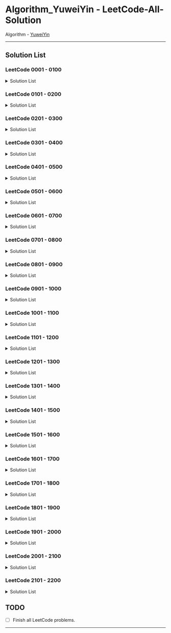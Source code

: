 # Algorithm_YuweiYin - LeetCode-All-Solution

Algorithm - [YuweiYin](https://github.com/YuweiYin)

---

## Solution List

### LeetCode 0001 - 0100

<details>
<summary>Solution List</summary>

- LC-0003-Longest-Substring-Without-Repeating-Characters: [Python3](./Python3/LC-0003-Longest-Substring-Without-Repeating-Characters.py)
- LC-0005-Longest-Palindromic-Substring: [Python3](./Python3/LC-0005-Longest-Palindromic-Substring.py)
- LC-0008-String-to-Integer-atoi: [Python3](./Python3/LC-0008-String-to-Intege-atoi.py)
- LC-0011-Container-With-Most-Water: [Python3](./Python3/LC-0011-Container-With-Most-Water.py)
- LC-0015-3Sum: [Python3](./Python3/LC-0015-3Sum.py)
- LC-0017-Letter-Combinations-of-a-Phone-Number: [Python3](./Python3/LC-0017-Letter-Combinations-of-a-Phone-Number.py)
- LC-0019-Remove-Nth-Node-From-End-of-List: [Python3](./Python3/LC-0019-Remove-Nth-Node-From-End-of-List.py)
- LC-0021-Merge-Two-Sorted-Lists: [Python3](./Python3/LC-0021-Merge-Two-Sorted-Lists.py)
- LC-0022-Generate-Parentheses: [Python3](./Python3/LC-0022-Generate-Parentheses.py)
- LC-0033-Search-in-Rotated-Sorted-Array: [Python3](./Python3/LC-0033-Search-in-Rotated-Sorted-Array.py)
- LC-0034-Find-First-and-Last-Position-of-Element-in-Sorted-Array: [Python3](./Python3/LC-0034-Find-First-and-Last-Position-of-Element-in-Sorted-Array.py)
- LC-0035-Search-Insert-Position: [Python3](./Python3/LC-0035-Search-Insert-Position.py)
- LC-0039-Combination-Sum: [Python3](./Python3/LC-0039-Combination-Sum.py)
- LC-0040-Combination-Sum-II: [Python3](./Python3/LC-0040-Combination-Sum-II.py)
- LC-0045-Jump-Game-II: [Python3](./Python3/LC-0045-Jump-Game-II.py)
- LC-0046-Permutations: [Python3](./Python3/LC-0046-Permutations.py)
- LC-0047-Permutations-II: [Python3](./Python3/LC-0047-Permutations-II.py)
- LC-0055-Jump-Game: [Python3](./Python3/LC-0055-Jump-Game.py)
- LC-0062-Unique-Paths: [Python3](./Python3/LC-0062-Unique-Paths.py)
- LC-0067-Add-Binary: [Python3](./Python3/LC-0067-Add-Binary.py)
- LC-0070-Climbing-Stairs: [Python3](./Python3/LC-0070-Climbing-Stairs.py)
- LC-0071-Simplify-Path: [Python3](./Python3/LC-0071-Simplify-Path.py)
- LC-0074-Search-a-2D-Matrix: [Python3](./Python3/LC-0074-Search-a-2D-Matrix.py)
- LC-0077-Combinations: [Python3](./Python3/LC-0077-Combinations.py)
- LC-0078-Subsets: [Python3](./Python3/LC-0078-Subsets.py)
- LC-0079-Word-Search: [Python3](./Python3/LC-0079-Word-Search.py)
- LC-0082-Remove-Duplicates-from-Sorted-List-II: [Python3](./Python3/LC-0082-Remove-Duplicates-from-Sorted-List-II.py)
- LC-0084-Largest-Rectangle-in-Histogram: [Python3](./Python3/LC-0084-Largest-Rectangle-in-Histogram.py)
- LC-0089-Gray-Code: [Python3](./Python3/LC-0089-Gray-Code.py)
- LC-0090-Subsets-II: [Python3](./Python3/LC-0090-Subsets-II.py)
- LC-0091-Decode-Ways: [Python3](./Python3/LC-0091-Decode-Ways.py)

</details>

### LeetCode 0101 - 0200

<details>
<summary>Solution List</summary>

- LC-0116-Populating-Next-Right-Pointers-in-Each-Node: [Python3](./Python3/LC-0116-Populating-Next-Right-Pointers-in-Each-Node.py)
- LC-0117-Populating-Next-Right-Pointers-in-Each-Node-II: [Python3](./Python3/LC-0117-Populating-Next-Right-Pointers-in-Each-Node-II.py)
- LC-0120-Triangle: [Python3](./Python3/LC-0120-Triangle.py)
- LC-0130-Surrounded-Regions: [Python3](./Python3/LC-0130-Surrounded-Regions.py)
- LC-0131-Palindrome-Partitioning: [Python3](./Python3/LC-0131-Palindrome-Partitioning.py)
- LC-0134-Gas-Station: [Python3](./Python3/LC-0134-Gas-Station.py)
- LC-0136-Single-Number: [Python3](./Python3/LC-0136-Single-Number.py)
- LC-0139-Word-Break: [Python3](./Python3/LC-0139-Word-Break.py)
- LC-0142-Linked-List-Cycle-II: [Python3](./Python3/LC-0142-Linked-List-Cycle-II.py)
- LC-0153-Find-Minimum-in-Rotated-Sorted-Array: [Python3](./Python3/LC-0153-Find-Minimum-in-Rotated-Sorted-Array.py)
- LC-0162-Find-Peak-Element: [Python3](./Python3/LC-0162-Find-Peak-Element.py)
- LC-0167-Two-Sum-II-Input-Array-Is-Sorted: [Python3](./Python3/LC-0167-Two-Sum-II-Input-Array-Is-Sorted.py)
- LC-0189-Rotate-Array: [Python3](./Python3/LC-0189-Rotate-Array.py)
- LC-0190-Reverse-Bits: [Python3](./Python3/LC-0190-Reverse-Bits.py)
- LC-0191-Number-of-1-Bits: [Python3](./Python3/LC-0191-Number-of-1-Bits.py)
- LC-0198-House-Robber: [Python3](./Python3/LC-0198-House-Robber.py)
- LC-0200-Number-of-Islands: [Python3](./Python3/LC-0200-Number-of-Islands.py)

</details>

### LeetCode 0201 - 0300

<details>
<summary>Solution List</summary>

- LC-0206-Reverse-Linked-List: [Python3](./Python3/LC-0206-Reverse-Linked-List.py)
- LC-0209-Minimum-Size-Subarray-Sum: [Python3](./Python3/LC-0209-Minimum-Size-Subarray-Sum.py)
- LC-0211-Design-Add-and-Search-Words-Data-Structure: [Python3](./Python3/LC-0211-Design-Add-and-Search-Words-Data-Structure.py)
- LC-0213-House-Robber-II: [Python3](./Python3/LC-0213-House-Robber-II.py)
- LC-0219-Contains-Duplicate-II: [Python3](./Python3/LC-0219-Contains-Duplicate-II.py)
- LC-0231-Power-of-Two: [Python3](./Python3/LC-0231-Power-of-Two.py)
- LC-0278-First-Bad-Version: [Python3](./Python3/LC-0278-First-Bad-Version.py)
- LC-0283-Move-Zeroes: [Python3](./Python3/LC-0283-Move-Zeroes.py)
- LC-0290-Word-Pattern: [Python3](./Python3/LC-0290-Word-Pattern.py)
- LC-0300-Longest-Increasing-Subsequence: [Python3](./Python3/LC-0300-Longest-Increasing-Subsequence.py)

</details>

### LeetCode 0301 - 0400

<details>
<summary>Solution List</summary>

- LC-0306-Additive-Number: [Python3](./Python3/LC-0306-Additive-Number.py)
- LC-0312-Burst-Balloons: [Python3](./Python3/LC-0312-Burst-Balloons.py)
- LC-0334-Increasing-Triplet-Subsequence: [Python3](./Python3/LC-0334-Increasing-Triplet-Subsequence.py)
- LC-0344-Reverse-String: [Python3](./Python3/LC-0344-Reverse-String.py)
- LC-0373-Find-K-Pairs-with-Smallest-Sums: [Python3](./Python3/LC-0373-Find-K-Pairs-with-Smallest-Sums.py)
- LC-0382-Linked-List-Random-Node: [Python3](./Python3/LC-0382-Linked-List-Random-Node.py)
- LC-0390-Elimination-Game: [Python3](./Python3/LC-0390-Elimination-Game.py)

</details>

### LeetCode 0401 - 0500

<details>
<summary>Solution List</summary>

- LC-0413-Arithmetic-Slices: [Python3](./Python3/LC-0413-Arithmetic-Slices.py)
- LC-0421-Maximum-XOR-of-Two-Numbers-in-an-Array: [Python3](./Python3/LC-0421-Maximum-XOR-of-Two-Numbers-in-an-Array.py)
- LC-0438-Find-All-Anagrams-in-a-String: [Python3](./Python3/LC-0438-Find-All-Anagrams-in-a-String.py)
- LC-0452-Minimum-Number-of-Arrows-to-Burst-Balloons: [Python3](./Python3/LC-0452-Minimum-Number-of-Arrows-to-Burst-Balloons.py)

</details>

### LeetCode 0501 - 0600

<details>
<summary>Solution List</summary>

- LC-0520-Detect-Capital: [Python3](./Python3/LC-0520-Detect-Capital.py)
- LC-0539-Minimum-Time-Difference: [Python3](./Python3/LC-0539-Minimum-Time-Difference.py)
- LC-0542-01-Matrix: [Python3](./Python3/LC-0542-01-Matrix.py)
- LC-0547-Number-of-Provinces: [Python3](./Python3/LC-0547-Number-of-Provinces.py)
- LC-0557-Reverse-Words-in-a-String-III: [Python3](./Python3/LC-0557-Reverse-Words-in-a-String-III.py)
- LC-0567-Permutation-in-String: [Python3](./Python3/LC-0567-Permutation-in-String.py)
- LC-0572-Subtree-of-Another-Tree: [Python3](./Python3/LC-0572-Subtree-of-Another-Tree.py)
- LC-0583-Delete-Operation-for-Two-Strings: [Python3](./Python3/LC-0583-Delete-Operation-for-Two-Strings.py)

</details>

### LeetCode 0601 - 0700

<details>
<summary>Solution List</summary>

- LC-0605-Can-Place-Flowers: [Python3](./Python3/LC-0605-Can-Place-Flowers.py)
- LC-0617-Merge-Two-Binary-Trees: [Python3](./Python3/LC-0617-Merge-Two-Binary-Trees.py)
- LC-0673-Number-of-Longest-Increasing-Subsequence: [Python3](./Python3/LC-0673-Number-of-Longest-Increasing-Subsequence.py)
- LC-0695-Max-Area-of-Island: [Python3](./Python3/LC-0695-Max-Area-of-Island.py)

</details>

### LeetCode 0701 - 0800

<details>
<summary>Solution List</summary>

- LC-0701-Insert-into-a-Binary-Search-Tree: [Python3](./Python3/LC-0701-Insert-into-a-Binary-Search-Tree.py)
- LC-0704-Binary-Search: [Python3](./Python3/LC-0704-Binary-Search.py)
- LC-0713-Subarray-Product-Less-Than-K: [Python3](./Python3/LC-0713-Subarray-Product-Less-Than-K.py)
- LC-0733-Flood-Fill: [Python3](./Python3/LC-0733-Flood-Fill.py)
- LC-0747-Largest-Number-At-Least-Twice-of-Others: [Python3](./Python3/LC-0747-Largest-Number-At-Least-Twice-of-Others.py)
- LC-0784-Letter-Case-Permutation: [Python3](./Python3/LC-0784-Letter-Case-Permutation.py)
- LC-0797-All-Paths-From-Source-to-Target: [Python3](./Python3/LC-0797-All-Paths-From-Source-to-Target.py)

</details>

### LeetCode 0801 - 0900

<details>
<summary>Solution List</summary>

- LC-0844-Backspace-String-Compare: [Python3](./Python3/LC-0844-Backspace-String-Compare.py)
- LC-0849-Maximize-Distance-to-Closest-Person: [Python3](./Python3/LC-0849-Maximize-Distance-to-Closest-Person.py)
- LC-0875-Koko-Eating-Bananas: [Python3](./Python3/LC-0875-Koko-Eating-Bananas.py)
- LC-0876-Middle-of-the-Linked-List: [Python3](./Python3/LC-0876-Middle-of-the-Linked-List.py)
- LC-0884-Uncommon-Words-from-Two-Sentences: [Python3](./Python3/LC-0884-Uncommon-Words-from-Two-Sentences.py)

</details>

### LeetCode 0901 - 1000

<details>
<summary>Solution List</summary>

- LC-0913-Cat-and-Mouse: [Python3](./Python3/LC-0913-Cat-and-Mouse.py)
- LC-0941-Valid-Mountain-Array: [Python3](./Python3/LC-0941-Valid-Mountain-Array.py)
- LC-0977-Squares-of-a-Sorted-Array: [Python3](./Python3/LC-0977-Squares-of-a-Sorted-Array.py)
- LC-0986-Interval-List-Intersections: [Python3](./Python3/LC-0986-Interval-List-Intersections.py)
- LC-0994-Rotting-Oranges: [Python3](./Python3/LC-0994-Rotting-Oranges.py)
- LC-0997-Find-the-Town-Judge: [Python3](./Python3/LC-0997-Find-the-Town-Judge.py)

</details>

### LeetCode 1001 - 1100

<details>
<summary>Solution List</summary>

- LC-1009-Complement-of-Base-10-Integer: [Python3](./Python3/LC-1009-Complement-of-Base-10-Integer.py)
- LC-1010-Pairs-of-Songs-With-Total-Durations-Divisible-by-60: [Python3](./Python3/LC-1010-Pairs-of-Songs-With-Total-Durations-Divisible-by-60.py)
- LC-1022-Sum-of-Root-To-Leaf-Binary-Numbers: [Python3](./Python3/LC-1022-Sum-of-Root-To-Leaf-Binary-Numbers.py)
- LC-1036-Escape-a-Large-Maze: [Python3](./Python3/LC-1036-Escape-a-Large-Maze.py)
- LC-1041-Robot-Bounded-In-Circle: [Python3](./Python3/LC-1041-Robot-Bounded-In-Circle.py)
- LC-1091-Shortest-Path-in-Binary-Matrix: [Python3](./Python3/LC-1091-Shortest-Path-in-Binary-Matrix.py)
- LC-1094-Car-Pooling: [Python3](./Python3/LC-1094-Car-Pooling.py)

</details>

### LeetCode 1101 - 1200

<details>
<summary>Solution List</summary>

- LC-1143-Longest-Common-Subsequence: [Python3](./Python3/LC-1143-Longest-Common-Subsequence.py)
- LC-1185-Day-of-the-Week: [Python3](./Python3/LC-1185-Day-of-the-Week.py)

</details>

### LeetCode 1201 - 1300

<details>
<summary>Solution List</summary>

- LC-1220-Count-Vowels-Permutation: [Python3](./Python3/LC-1220-Count-Vowels-Permutation.py)
- LC-1291-Sequential-Digits: [Python3](./Python3/LC-1291-Sequential-Digits.py)

</details>

### LeetCode 1301 - 1400

<details>
<summary>Solution List</summary>

- LC-1305-All-Elements-in-Two-Binary-Search-Trees: [Python3](./Python3/LC-1305-All-Elements-in-Two-Binary-Search-Trees.py)
- LC-1332-Remove-Palindromic-Subsequences: [Python3](./Python3/LC-1332-Remove-Palindromic-Subsequences.py)
- LC-1345-Jump-Game-IV: [Python3](./Python3/LC-1345-Jump-Game-IV.py)

</details>

### LeetCode 1401 - 1500

<details>
<summary>Solution List</summary>

- LC-1463-Cherry-Pickup-II: [Python3](./Python3/LC-1463-Cherry-Pickup-II.py)

</details>

### LeetCode 1501 - 1600

<details>
<summary>Solution List</summary>

- LC-1510-Stone-Game-IV: [Python3](./Python3/LC-1510-Stone-Game-IV.py)
- LC-1576-Replace-All-?'s-to-Avoid-Consecutive-Repeating-Characters: [Python3](./Python3/LC-1576-Replace-All-s-to-Avoid-Consecutive-Repeating-Characters.py)

</details>

### LeetCode 1601 - 1700

<details>
<summary>Solution List</summary>

- LC-1614-Maximum-Nesting-Depth-of-the-Parentheses: [Python3](./Python3/LC-1614-Maximum-Nesting-Depth-of-the-Parentheses.py)
- LC-1629-Slowest-Key: [Python3](./Python3/LC-1629-Slowest-Key.py)
- LC-1688-Count-of-Matches-in-Tournament: [Python3](./Python3/LC-1688-Count-of-Matches-in-Tournament.py)

</details>

### LeetCode 1701 - 1800

<details>
<summary>Solution List</summary>

- LC-1716-Calculate-Money-in-Leetcode-Bank: [Python3](./Python3/LC-1716-Calculate-Money-in-Leetcode-Bank.py)
- LC-1765-Map-of-Highest-Peak: [Python3](./Python3/LC-1765-Map-of-Highest-Peak.py)

</details>

### LeetCode 1801 - 1900

<details>
<summary>Solution List</summary>

- 

</details>

### LeetCode 1901 - 2000

<details>
<summary>Solution List</summary>

- LC-1996-The-Number-of-Weak-Characters-in-the-Game: [Python3](./Python3/LC-1996-The-Number-of-Weak-Characters-in-the-Game.py)

</details>

### LeetCode 2001 - 2100

<details>
<summary>Solution List</summary>

- LC-2013-Detect-Squares: [Python3](./Python3/LC-2013-Detect-Squares.py)
- LC-2022-Convert-1D-Array-Into-2D-Array: [Python3](./Python3/LC-2022-Convert-1D-Array-Into-2D-Array.py)
- LC-2029-Stone-Game-IX: [Python3](./Python3/LC-2029-Stone-Game-IX.py)
- LC-2034-Stock-Price-Fluctuation: [Python3](./Python3/LC-2034-Stock-Price-Fluctuation.py)
- LC-2045-Second-Minimum-Time-to-Reach-Destination: [Python3](./Python3/LC-2045-Second-Minimum-Time-to-Reach-Destination.py)
- LC-2047-Number-of-Valid-Words-in-a-Sentence: [Python3](./Python3/LC-2047-Number-of-Valid-Words-in-a-Sentence.py)

</details>

### LeetCode 2101 - 2200

<details>
<summary>Solution List</summary>

- 

</details>

## TODO

- [ ] Finish all LeetCode problems.

---
